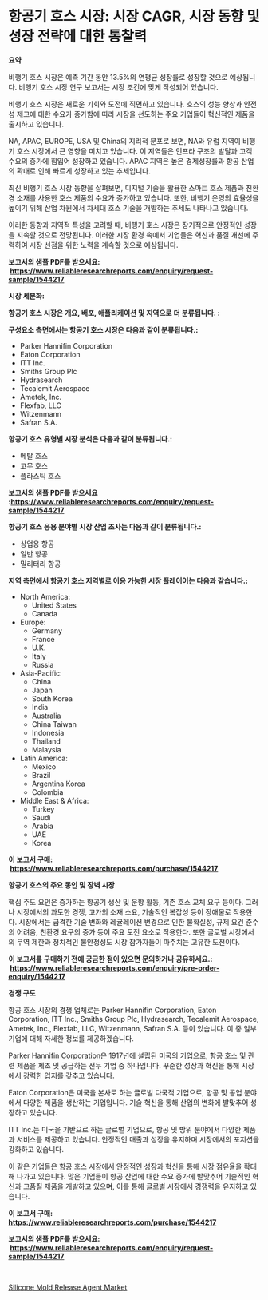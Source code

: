 <p><h1>항공기 호스 시장: 시장 CAGR, 시장 동향 및 성장 전략에 대한 통찰력</h1></p><p><strong>요약</strong></p>
<p><p>비행기 호스 시장은 예측 기간 동안 13.5%의 연평균 성장률로 성장할 것으로 예상됩니다. 비행기 호스 시장 연구 보고서는 시장 조건에 맞게 작성되어 있습니다.</p><p>비행기 호스 시장은 새로운 기회와 도전에 직면하고 있습니다. 호스의 성능 향상과 안전성 제고에 대한 수요가 증가함에 따라 시장을 선도하는 주요 기업들이 혁신적인 제품을 출시하고 있습니다.</p><p>NA, APAC, EUROPE, USA 및 China의 지리적 분포로 보면, NA와 유럽 지역이 비행기 호스 시장에서 큰 영향을 미치고 있습니다. 이 지역들은 인프라 구조의 발달과 고객 수요의 증가에 힘입어 성장하고 있습니다. APAC 지역은 높은 경제성장률과 항공 산업의 확대로 인해 빠르게 성장하고 있는 추세입니다.</p><p>최신 비행기 호스 시장 동향을 살펴보면, 디지털 기술을 활용한 스마트 호스 제품과 친환경 소재를 사용한 호스 제품의 수요가 증가하고 있습니다. 또한, 비행기 운영의 효율성을 높이기 위해 산업 차원에서 차세대 호스 기술을 개발하는 추세도 나타나고 있습니다.</p><p>이러한 동향과 지역적 특성을 고려할 때, 비행기 호스 시장은 장기적으로 안정적인 성장을 지속할 것으로 전망됩니다. 이러한 시장 환경 속에서 기업들은 혁신과 품질 개선에 주력하여 시장 선점을 위한 노력을 계속할 것으로 예상됩니다.</p></p>
<p><strong>보고서의 샘플 PDF를 받으세요: &nbsp;<a href="https://www.reliableresearchreports.com/enquiry/request-sample/1544217">https://www.reliableresearchreports.com/enquiry/request-sample/1544217</a></strong></p>
<p><strong>시장 세분화:</strong></p>
<p><strong> 항공기 호스 시장은 개요, 배포, 애플리케이션 및 지역으로 더 분류됩니다. :</strong></p>
<p><strong>구성요소 측면에서는 항공기 호스 시장은 다음과 같이 분류됩니다.:</strong></p>
<p><ul><li>Parker Hannifin Corporation</li><li>Eaton Corporation</li><li>ITT Inc.</li><li>Smiths Group Plc</li><li>Hydrasearch</li><li>Tecalemit Aerospace</li><li>Ametek, Inc.</li><li>Flexfab, LLC</li><li>Witzenmann</li><li>Safran S.A.</li></ul></p>
<p><strong> 항공기 호스 유형별 시장 분석은 다음과 같이 분류됩니다.:</strong></p>
<p><ul><li>메탈 호스</li><li>고무 호스</li><li>플라스틱 호스</li></ul></p>
<p><strong>보고서의 샘플 PDF를 받으세요 :<a href="https://www.reliableresearchreports.com/enquiry/request-sample/1544217">https://www.reliableresearchreports.com/enquiry/request-sample/1544217</a></strong></p>
<p><strong> 항공기 호스 응용 분야별 시장 산업 조사는 다음과 같이 분류됩니다.:</strong></p>
<p><ul><li>상업용 항공</li><li>일반 항공</li><li>밀리터리 항공</li></ul></p>
<p><strong>지역 측면에서 항공기 호스 지역별로 이용 가능한 시장 플레이어는 다음과 같습니다.:</strong></p>
<p><ul>
    <li>
        North America:
        <ul>
            <li>United States</li>
            <li>Canada</li>
        </ul>
    </li>
    <li>
        Europe:
        <ul>
            <li>Germany</li>
            <li>France</li>
            <li>U.K.</li>
            <li>Italy</li>
            <li>Russia</li>
        </ul>
    </li>
    <li>
        Asia-Pacific:
        <ul>
            <li>China</li>
            <li>Japan</li>
            <li>South Korea</li>
            <li>India</li>
            <li>Australia</li>
            <li>China Taiwan</li>
            <li>Indonesia</li>
            <li>Thailand</li>
            <li>Malaysia</li>
        </ul>
    </li>
    <li>
        Latin America:
        <ul>
            <li>Mexico</li>
            <li>Brazil</li>
            <li>Argentina Korea</li>
            <li>Colombia</li>
        </ul>
    </li>
    <li>
        Middle East & Africa:
        <ul>
            <li>Turkey</li>
            <li>Saudi</li>
            <li>Arabia</li>
            <li>UAE</li>
            <li>Korea</li>
        </ul>
    </li>
    </ul></p>
<p><strong>이 보고서 구매: &nbsp;<a href="https://www.reliableresearchreports.com/purchase/1544217">https://www.reliableresearchreports.com/purchase/1544217</a></strong></p>
<p><strong>항공기 호스의 주요 동인 및 장벽 시장</strong></p>
<p><p>핵심 주도 요인은 증가하는 항공기 생산 및 운항 활동, 기존 호스 교체 요구 등이다. 그러나 시장에서의 과도한 경쟁, 고가의 소재 소요, 기술적인 복잡성 등이 장애물로 작용한다. 시장에서는 급격한 기술 변화와 레귤레이션 변경으로 인한 불확실성, 규제 요건 준수의 어려움, 친환경 요구의 증가 등이 주요 도전 요소로 작용한다. 또한 글로벌 시장에서의 무역 제한과 정치적인 불안정성도 시장 참가자들이 마주치는 고유한 도전이다.</p></p>
<p><strong>이 보고서를 구매하기 전에 궁금한 점이 있으면 문의하거나 공유하세요.: &nbsp;<a href="https://www.reliableresearchreports.com/enquiry/pre-order-enquiry/1544217">https://www.reliableresearchreports.com/enquiry/pre-order-enquiry/1544217</a></strong></p>
<p><strong>경쟁 구도</strong></p>
<p><p>항공 호스 시장의 경쟁 업체로는 Parker Hannifin Corporation, Eaton Corporation, ITT Inc., Smiths Group Plc, Hydrasearch, Tecalemit Aerospace, Ametek, Inc., Flexfab, LLC, Witzenmann, Safran S.A. 등이 있습니다. 이 중 일부 기업에 대해 자세한 정보를 제공하겠습니다.</p><p>Parker Hannifin Corporation은 1917년에 설립된 미국의 기업으로, 항공 호스 및 관련 제품을 제조 및 공급하는 선두 기업 중 하나입니다. 꾸준한 성장과 혁신을 통해 시장에서 강력한 입지를 갖추고 있습니다.</p><p>Eaton Corporation은 미국을 본사로 하는 글로벌 다국적 기업으로, 항공 및 공업 분야에서 다양한 제품을 생산하는 기업입니다. 기술 혁신을 통해 산업의 변화에 발맞추어 성장하고 있습니다.</p><p>ITT Inc.는 미국을 기반으로 하는 글로벌 기업으로, 항공 및 방위 분야에서 다양한 제품과 서비스를 제공하고 있습니다. 안정적인 매출과 성장을 유지하며 시장에서의 포지션을 강화하고 있습니다.</p><p>이 같은 기업들은 항공 호스 시장에서 안정적인 성장과 혁신을 통해 시장 점유율을 확대해 나가고 있습니다. 많은 기업들이 항공 산업에 대한 수요 증가에 발맞추어 기술적인 혁신과 고품질 제품을 개발하고 있으며, 이를 통해 글로벌 시장에서 경쟁력을 유지하고 있습니다.</p></p>
<p><strong>이 보고서 구매: &nbsp; <a href="https://www.reliableresearchreports.com/purchase/1544217">https://www.reliableresearchreports.com/purchase/1544217</a></strong></p>
<p><strong>보고서의 샘플 PDF를 받으세요: &nbsp;<a href="https://www.reliableresearchreports.com/enquiry/request-sample/1544217">https://www.reliableresearchreports.com/enquiry/request-sample/1544217</a></strong><strong></strong></p>
<p>&nbsp;</p>
<p><p><a href="https://artistic-helicopter-ca9.notion.site/Silicone-Mold-Release-Agent-Market-Offers-Provide-Insightful-Data-for-the-Time-Period-from-2024-to-2-271bf0069b5844f2a10f37be42c4e1ce">Silicone Mold Release Agent Market</a></p></p>